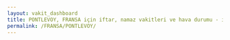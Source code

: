 ```yaml
---
layout: vakit_dashboard
title: PONTLEVOY, FRANSA için iftar, namaz vakitleri ve hava durumu - ilçe/eyalet seç
permalink: /FRANSA/PONTLEVOY/
---
```


<script type="text/javascript">
  var GLOBAL_COUNTRY = 'FRANSA';
  var GLOBAL_CITY = 'PONTLEVOY';
  var GLOBAL_STATE = '';
  var lat = 72;
  var lon = 21;
</script>
